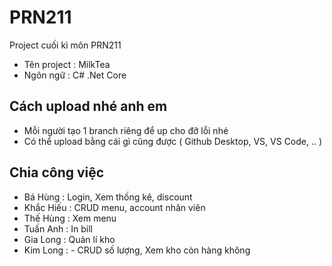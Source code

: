 # PRN211
Project cuối kì môn PRN211
- Tên project : MilkTea
- Ngôn ngữ : C# .Net Core

## Cách upload nhé anh em
- Mỗi người tạo 1 branch riêng để up cho đỡ lỗi nhé
- Có thể upload bằng cái gì cũng được ( Github Desktop, VS, VS Code, .. )

## Chia công việc
 - Bá Hùng : Login, Xem thống kê, discount
 - Khắc Hiếu : CRUD menu, account nhân viên
 - Thế Hùng : Xem menu
 - Tuấn Anh : In bill
 - Gia Long : Quản lí kho
 - Kim Long : - CRUD số lượng, Xem kho còn hàng không 